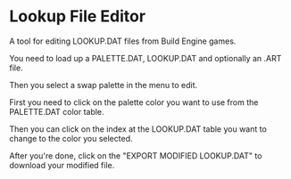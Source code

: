# Lookup File Editor

A tool for editing LOOKUP.DAT files from Build Engine games.

You need to load up a PALETTE.DAT, LOOKUP.DAT and optionally an .ART file.

Then you select a swap palette in the menu to edit.

First you need to click on the palette color you want to use from the PALETTE.DAT color table.

Then you can click on the index at the LOOKUP.DAT table you want to change to the color you selected.

After you're done, click on the "EXPORT MODIFIED LOOKUP.DAT" to download your modified file.